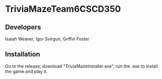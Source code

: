 # TriviaMazeTeam6CSCD350
## Developers
Isaiah Weaver, Igor Svirgun, Griffin Foster

## Installation
Go to the release, download "TriviaMazeInstaller.exe", run the .exe to install the game and play it.
